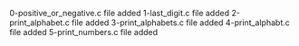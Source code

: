 0-positive_or_negative.c file added
1-last_digit.c file added
2-print_alphabet.c file added
3-print_alphabets.c file added
4-print_alphabt.c file added
5-print_numbers.c file added
